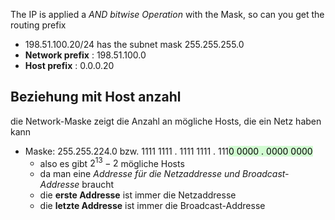 The IP is applied a *AND bitwise Operation* with the Mask, so can you get the routing prefix
- 198.51.100.20/24 has the subnet mask 255.255.255.0
- **Network prefix** : 198.51.100.0
- **Host prefix** : 0.0.0.20


## Beziehung mit Host anzahl
die Network-Maske zeigt die Anzahl an mögliche Hosts, die ein Netz haben kann 
- Maske: 255.255.224.0 bzw. 1111 1111 . 1111 1111 . 111<mark style="background: #BBFABBA6;">0 0000 . 0000 0000</mark>
	- also es gibt $2^{13}-2$ mögliche Hosts
	- da man eine *Addresse für die Netzaddresse und  Broadcast-Addresse* braucht
	- die **erste Addresse** ist immer die Netzaddresse 
	- die **letzte Addresse** ist immer die Broadcast-Addresse
